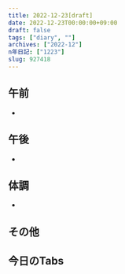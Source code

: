```yaml
---
title: 2022-12-23[draft]
date: 2022-12-23T00:00:00+09:00
draft: false
tags: ["diary", ""]
archives: ["2022-12"]
n年日記: ["1223"]
slug: 927418
---
```

## 午前
- 
## 午後
- 
## 体調
- 
## その他
## 今日のTabs